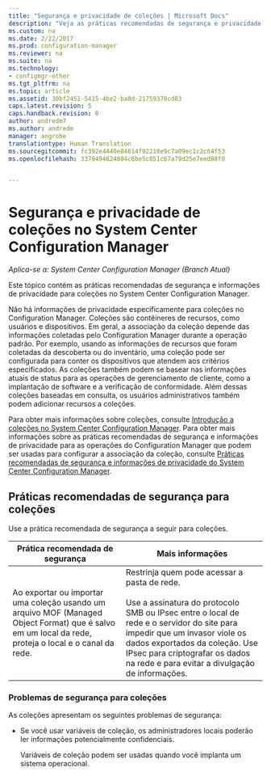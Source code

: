 ```yaml
---
title: "Segurança e privacidade de coleções | Microsoft Docs"
description: "Veja as práticas recomendadas de segurança e privacidade em coleções no System Center Configuration Manager."
ms.custom: na
ms.date: 2/22/2017
ms.prod: configuration-manager
ms.reviewer: na
ms.suite: na
ms.technology:
- configmgr-other
ms.tgt_pltfrm: na
ms.topic: article
ms.assetid: 30bf2451-5415-4be2-ba8d-21759370cd83
caps.latest.revision: 5
caps.handback.revision: 0
author: andredm7
ms.author: andredm
manager: angrobe
translationtype: Human Translation
ms.sourcegitcommit: fc392e4440e84614f92218e9c7a09ec1c2c64f53
ms.openlocfilehash: 3379494824804c6be5c051c67a79d25e7eed88f0


---
```

# <a name="security-and-privacy-for-collections-in-system-center-configuration-manager"></a>Segurança e privacidade de coleções no System Center Configuration Manager

*Aplica-se a: System Center Configuration Manager (Branch Atual)*

Este tópico contém as práticas recomendadas de segurança e informações de privacidade para coleções no System Center Configuration Manager.  

 Não há informações de privacidade especificamente para coleções no Configuration Manager. Coleções são contêineres de recursos, como usuários e dispositivos. Em geral, a associação da coleção depende das informações coletadas pelo Configuration Manager durante a operação padrão. Por exemplo, usando as informações de recursos que foram coletadas da descoberta ou do inventário, uma coleção pode ser configurada para conter os dispositivos que atendem aos critérios especificados. As coleções também podem se basear nas informações atuais de status para as operações de gerenciamento de cliente, como a implantação de software e a verificação de conformidade. Além dessas coleções baseadas em consulta, os usuários administrativos também podem adicionar recursos a coleções.  

 Para obter mais informações sobre coleções, consulte [Introdução a coleções no System Center Configuration Manager](../../../../core/clients/manage/collections/introduction-to-collections.md). Para obter mais informações sobre as práticas recomendadas de segurança e informações de privacidade para as operações do Configuration Manager que podem ser usadas para configurar a associação da coleção, consulte [Práticas recomendadas de segurança e informações de privacidade do System Center Configuration Manager](../../../../core/plan-design/security/security-best-practices-and-privacy-information.md).  

## <a name="security-best-practices-for-collections"></a>Práticas recomendadas de segurança para coleções  
 Use a prática recomendada de segurança a seguir para coleções.  

|Prática recomendada de segurança|Mais informações|  
|----------------------------|----------------------|  
|Ao exportar ou importar uma coleção usando um arquivo MOF (Managed Object Format) que é salvo em um local da rede, proteja o local e o canal da rede.|Restrinja quem pode acessar a pasta de rede.<br /><br /> Use a assinatura do protocolo SMB ou IPsec entre o local de rede e o servidor do site para impedir que um invasor viole os dados exportados da coleção. Use IPsec para criptografar os dados na rede e para evitar a divulgação de informações.|  

### <a name="security-issues-for-collections"></a>Problemas de segurança para coleções  
 As coleções apresentam os seguintes problemas de segurança:  

-   Se você usar variáveis de coleção, os administradores locais poderão ler informações potencialmente confidenciais.  

     Variáveis de coleção podem ser usadas quando você implanta um sistema operacional.  



<!--HONumber=Dec16_HO3-->


